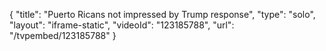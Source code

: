 {
    "title": "Puerto Ricans not impressed by Trump response",
    "type": "solo",
    "layout": "iframe-static",
    "videoId": "123185788",
    "url": "\/tvpembed\/123185788"
}